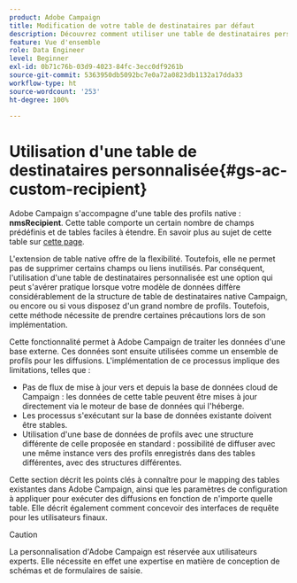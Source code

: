 ```yaml
---
product: Adobe Campaign
title: Modification de votre table de destinataires par défaut
description: Découvrez comment utiliser une table de destinataires personnalisée
feature: Vue d'ensemble
role: Data Engineer
level: Beginner
exl-id: 0b71c76b-03d9-4023-84fc-3ecc0df9261b
source-git-commit: 5363950db5092bc7e0a72a0823db1132a17dda33
workflow-type: ht
source-wordcount: '253'
ht-degree: 100%

---
```


# Utilisation d&#39;une table de destinataires personnalisée{#gs-ac-custom-recipient}

Adobe Campaign s&#39;accompagne d&#39;une table des profils native : **nmsRecipient**. Cette table comporte un certain nombre de champs prédéfinis et de tables faciles à étendre. En savoir plus au sujet de cette table sur [cette page](datamodel.md#ootb-profiles).

L&#39;extension de table native offre de la flexibilité. Toutefois, elle ne permet pas de supprimer certains champs ou liens inutilisés. Par conséquent, l&#39;utilisation d&#39;une table de destinataires personnalisée est une option qui peut s&#39;avérer pratique lorsque votre modèle de données diffère considérablement de la structure de table de destinataires native Campaign, ou encore ou si vous disposez d&#39;un grand nombre de profils.  Toutefois, cette méthode nécessite de prendre certaines précautions lors de son implémentation.

Cette fonctionnalité permet à Adobe Campaign de traiter les données d&#39;une base externe. Ces données sont ensuite utilisées comme un ensemble de profils pour les diffusions. L&#39;implémentation de ce processus implique des limitations, telles que :

* Pas de flux de mise à jour vers et depuis la base de données cloud de Campaign : les données de cette table peuvent être mises à jour directement via le moteur de base de données qui l&#39;héberge.
* Les processus s&#39;exécutant sur la base de données existante doivent être stables.
* Utilisation d&#39;une base de données de profils avec une structure différente de celle proposée en standard : possibilité de diffuser avec une même instance vers des profils enregistrés dans des tables différentes, avec des structures différentes.

Cette section décrit les points clés à connaître pour le mapping des tables existantes dans Adobe Campaign, ainsi que les paramètres de configuration à appliquer pour exécuter des diffusions en fonction de n&#39;importe quelle table. Elle décrit également comment concevoir des interfaces de requête pour les utilisateurs finaux.

>[!CAUTION]
>
>La personnalisation d&#39;Adobe Campaign est réservée aux utilisateurs experts. Elle nécessite en effet une expertise en matière de conception de schémas et de formulaires de saisie.

